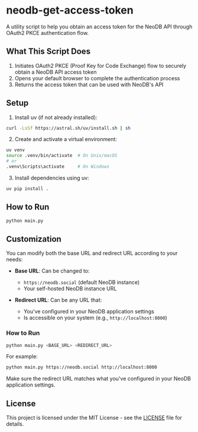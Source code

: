 # neodb-get-access-token

A utility script to help you obtain an access token for the NeoDB API through OAuth2 PKCE authentication flow.

## What This Script Does

1. Initiates OAuth2 PKCE (Proof Key for Code Exchange) flow to securely obtain a NeoDB API access token
2. Opens your default browser to complete the authentication process
3. Returns the access token that can be used with NeoDB's API

## Setup

1. Install uv (if not already installed):
```bash
curl -LsSf https://astral.sh/uv/install.sh | sh
```

2. Create and activate a virtual environment:
```bash
uv venv
source .venv/bin/activate  # On Unix/macOS
# or
.venv\Scripts\activate     # On Windows
```

3. Install dependencies using uv:
```bash
uv pip install .
```

## How to Run

```bash
python main.py
```

## Customization

You can modify both the base URL and redirect URL according to your needs:

- **Base URL**: Can be changed to:
  - `https://neodb.social` (default NeoDB instance)
  - Your self-hosted NeoDB instance URL
  
- **Redirect URL**: Can be any URL that:
  - You've configured in your NeoDB application settings
  - Is accessible on your system (e.g., `http://localhost:8000`)

### How to Run

```bash
python main.py <BASE_URL> <REDIRECT_URL>
```

For example:
```bash
python main.py https://neodb.social http://localhost:8000
```

Make sure the redirect URL matches what you've configured in your NeoDB application settings.

## License

This project is licensed under the MIT License - see the [LICENSE](LICENSE) file for details.
